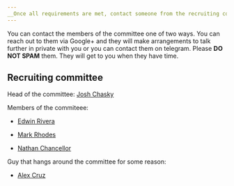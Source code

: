 ```yaml
---
__Once all requirements are met, contact someone from the recruiting committee below.__
---
```


You can contact the members of the committee one of two ways. You can reach out to them via Google+ and they will make arrangements to
talk further in private with you or you can contact them on telegram. Please __DO NOT SPAM__ them. They will get to you when they have time.

## Recruiting committee ##

Head of the committee:
[Josh Chasky](https://plus.google.com/u/0/+JoshChasky)

Members of the commiteee:

- [Edwin Rivera](https://plus.google.com/u/0/+EdwinSPACEMANRivera)

- [Mark Rhodes](https://plus.google.com/u/0/104191856656335658539)

- [Nathan Chancellor](https://plus.google.com/u/0/+NathanChancellor)

Guy that hangs around the committee for some reason:

- [Alex Cruz](https://plus.google.com/u/0/+AlexCruz)

